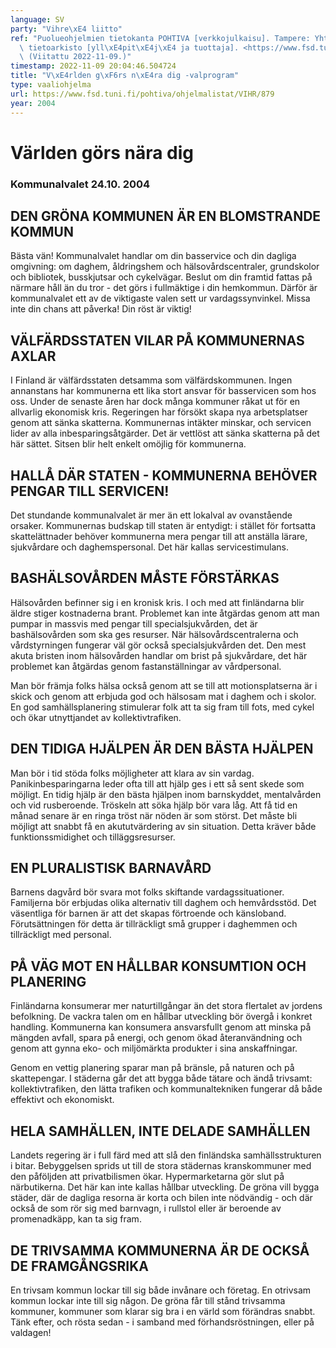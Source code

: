 ```yaml
---
language: SV
party: "Vihre\xE4 liitto"
ref: "Puolueohjelmien tietokanta POHTIVA [verkkojulkaisu]. Tampere: Yhteiskuntatieteellinen\
  \ tietoarkisto [yll\xE4pit\xE4j\xE4 ja tuottaja]. <https://www.fsd.tuni.fi/pohtiva>.\
  \ (Viitattu 2022-11-09.)"
timestamp: 2022-11-09 20:04:46.504724
title: "V\xE4rlden g\xF6rs n\xE4ra dig -valprogram"
type: vaaliohjelma
url: https://www.fsd.tuni.fi/pohtiva/ohjelmalistat/VIHR/879
year: 2004
---
```



# Världen görs nära dig


### Kommunalvalet 24.10. 2004


## DEN GRÖNA KOMMUNEN ÄR EN BLOMSTRANDE KOMMUN


Bästa vän! Kommunalvalet handlar om din basservice och din dagliga omgivning: om
daghem, åldringshem och hälsovårdscentraler, grundskolor och bibliotek,
busskjutsar och cykelvägar. Beslut om din framtid fattas på närmare håll än du
tror - det görs i fullmäktige i din hemkommun. Därför är kommunalvalet ett av de
viktigaste valen sett ur vardagssynvinkel. Missa inte din chans att påverka! Din
röst är viktig!


## VÄLFÄRDSSTATEN VILAR PÅ KOMMUNERNAS AXLAR


I Finland är välfärdsstaten detsamma som välfärdskommunen. Ingen annanstans har
kommunerna ett lika stort ansvar för basservicen som hos oss. Under de senaste
åren har dock många kommuner råkat ut för en allvarlig ekonomisk kris.
Regeringen har försökt skapa nya arbetsplatser genom att sänka skatterna.
Kommunernas intäkter minskar, och servicen lider av alla inbesparingsåtgärder.
Det är vettlöst att sänka skatterna på det här sättet. Sitsen blir helt enkelt
omöjlig för kommunerna.


## HALLÅ DÄR STATEN - KOMMUNERNA BEHÖVER PENGAR TILL SERVICEN!


Det stundande kommunalvalet är mer än ett lokalval av ovanstående orsaker.
Kommunernas budskap till staten är entydigt: i stället för fortsatta
skattelättnader behöver kommunerna mera pengar till att anställa lärare,
sjukvårdare och daghemspersonal. Det här kallas servicestimulans.


## BASHÄLSOVÅRDEN MÅSTE FÖRSTÄRKAS


Hälsovården befinner sig i en kronisk kris. I och med att finländarna blir äldre
stiger kostnaderna brant. Problemet kan inte åtgärdas genom att man pumpar in
massvis med pengar till specialsjukvården, det är bashälsovården som ska ges
resurser. När hälsovårdscentralerna och vårdstyrningen fungerar väl gör också
specialsjukvården det. Den mest akuta bristen inom hälsovården handlar om brist
på sjukvårdare, det här problemet kan åtgärdas genom fastanställningar av
vårdpersonal.


Man bör främja folks hälsa också genom att se till att motionsplatserna är i
skick och genom att erbjuda god och hälsosam mat i daghem och i skolor. En god
samhällsplanering stimulerar folk att ta sig fram till fots, med cykel och ökar
utnyttjandet av kollektivtrafiken.


## DEN TIDIGA HJÄLPEN ÄR DEN BÄSTA HJÄLPEN


Man bör i tid stöda folks möjligheter att klara av sin vardag.
Panikinbesparingarna leder ofta till att hjälp ges i ett så sent skede som
möjligt. En tidig hjälp är den bästa hjälpen inom barnskyddet, mentalvården och
vid rusberoende. Tröskeln att söka hjälp bör vara låg. Att få tid en månad
senare är en ringa tröst när nöden är som störst. Det måste bli möjligt att
snabbt få en akututvärdering av sin situation. Detta kräver både
funktionssmidighet och tilläggsresurser.


## EN PLURALISTISK BARNAVÅRD


Barnens dagvård bör svara mot folks skiftande vardagssituationer. Familjerna bör
erbjudas olika alternativ till daghem och hemvårdsstöd. Det väsentliga för
barnen är att det skapas förtroende och känsloband. Förutsättningen för detta är
tillräckligt små grupper i daghemmen och tillräckligt med personal.


## PÅ VÄG MOT EN HÅLLBAR KONSUMTION OCH PLANERING


Finländarna konsumerar mer naturtillgångar än det stora flertalet av jordens
befolkning. De vackra talen om en hållbar utveckling bör övergå i konkret
handling. Kommunerna kan konsumera ansvarsfullt genom att minska på mängden
avfall, spara på energi, och genom ökad återanvändning och genom att gynna eko-
och miljömärkta produkter i sina anskaffningar.


Genom en vettig planering sparar man på bränsle, på naturen och på skattepengar.
I städerna går det att bygga både tätare och ändå trivsamt: kollektivtrafiken,
den lätta trafiken och kommunaltekniken fungerar då både effektivt och
ekonomiskt.


## HELA SAMHÄLLEN, INTE DELADE SAMHÄLLEN


Landets regering är i full färd med att slå den finländska samhällsstrukturen i
bitar. Bebyggelsen sprids ut till de stora städernas kranskommuner med den
påföljden att privatbilismen ökar. Hypermarketarna gör slut på närbutikerna. Det
här kan inte kallas hållbar utveckling. De gröna vill bygga städer, där de
dagliga resorna är korta och bilen inte nödvändig - och där också de som rör sig
med barnvagn, i rullstol eller är beroende av promenadkäpp, kan ta sig fram.


## DE TRIVSAMMA KOMMUNERNA ÄR DE OCKSÅ DE FRAMGÅNGSRIKA


En trivsam kommun lockar till sig både invånare och företag. En otrivsam kommun
lockar inte till sig    någon. De gröna får till stånd trivsamma kommuner,
kommuner som klarar sig bra i en värld som förändras snabbt. Tänk efter, och
rösta sedan - i samband med förhandsröstningen, eller på valdagen!



